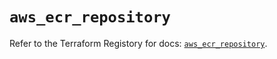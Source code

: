 # `aws_ecr_repository`

Refer to the Terraform Registory for docs: [`aws_ecr_repository`](https://registry.terraform.io/providers/hashicorp/aws/4.65.0/docs/resources/ecr_repository).
